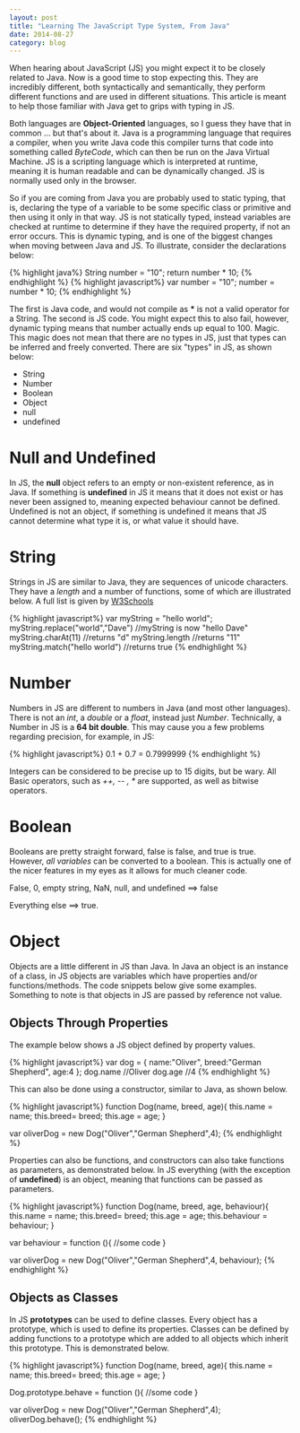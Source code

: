```yaml
---
layout: post
title: "Learning The JavaScript Type System, From Java"
date: 2014-08-27
category: blog
---
```


When hearing about JavaScript (JS) you might expect it to be closely related to Java. Now is a good time to stop expecting this.
They are incredibly different, both syntactically and semantically, they perform different functions
and are used in different situations.
This article is meant to help those familiar with Java get to grips with typing in JS.

Both languages are **Object-Oriented** languages, so I guess they have that in common ... but that's about it.
Java is a programming language that requires a compiler, when you write Java code
this compiler turns that code into something called *ByteCode*, which can then be run on
the Java Virtual Machine.
JS is a scripting language which is interpreted at runtime, meaning it is human readable and
can be dynamically changed. JS is normally used only in the browser.

So if you are coming from Java you are probably used to static typing, that is, declaring the type of a variable
to be some specific class or primitive and then using it only in that way. JS is not statically typed, instead
variables are checked at runtime to determine if they have the required property, if not an error occurs.
This is dynamic typing, and is one of the biggest changes when moving between Java and JS.
To illustrate, consider the declarations below:
    
{% highlight java%}
String number = "10";
return number * 10;
{% endhighlight %}
{% highlight javascript%}
var number = "10";
number = number * 10;
{% endhighlight %}

The first is Java code, and would not compile as <b>*</b> is not a valid operator for a String.
The second is JS code. You might expect this to also fail, however,
dynamic typing means that number actually ends up equal to 100.
Magic. This magic does not mean that there are no types in JS,
just that types can be inferred and freely converted.
There are six "types" in JS, as shown below:
 
- String
- Number
- Boolean
- Object
- null
- undefined


Null and Undefined
==================

In JS, the **null** object refers to an empty or non-existent reference, as in Java.
If something is **undefined** in JS it means that it does not exist or has never been assigned to,
meaning expected behaviour cannot be defined. Undefined is not an object, if
something is undefined it means that JS cannot determine what type it is, or what value it should have.


String
==================

Strings in JS are similar to Java, they are sequences of unicode characters.
They have a *length* and a number of functions,
some of which are illustrated below. A full list is given by
[W3Schools](http://www.w3schools.com/jsref/jsref_obj_string.asp)

{% highlight javascript%}
var myString = "hello world";
myString.replace("world","Dave")  //myString is now "hello Dave"
myString.charAt(11)               //returns "d"
myString.length                   //returns "11"
myString.match("hello world")     //returns true
{% endhighlight %}


Number
==================

Numbers in JS are different to numbers in Java (and most other languages). There is not an *int*, a
*double* or a *float*, instead just *Number*.
Technically, a Number in JS is a **64 bit double**.
This may cause you a few problems regarding precision, for example, in JS:

{% highlight javascript%}
0.1 + 0.7 = 0.7999999
{% endhighlight %}

Integers can be considered to be precise up to 15 digits, but be wary.
All Basic operators, such as *++, -- , \** are supported, as well as bitwise operators.
 

Boolean
==================

Booleans are pretty straight forward, false is false, and true is true. However, *all variables* can be converted
to a boolean. This is actually one of the nicer features in my eyes as it allows for much cleaner code.   
  
False, 0, empty string, NaN, null, and undefined ==> false

Everything else ==> true.

Object
==================

Objects are a little different in JS than Java. In Java an object is an instance of a class,
in JS objects are variables which have properties and/or functions/methods. The code snippets below
give some examples. Something to note is that objects in JS are passed by reference not value.

Objects Through Properties
------

The example below shows a JS object defined by property values.

{% highlight javascript%}
var dog = {
    name:"Oliver",
    breed:"German Shepherd",
    age:4
};
dog.name    //Oliver
dog.age     //4
{% endhighlight %}


This can also be done using a constructor, similar to Java, as shown below.

{% highlight javascript%}
function Dog(name, breed, age){
    this.name = name;
    this.breed= breed;
    this.age = age;
}

var oliverDog = new Dog("Oliver","German Shepherd",4);
{% endhighlight %}

Properties can also be functions, and constructors can also take functions as parameters, as demonstrated below.
In JS everything (with the exception of **undefined**) is an object, meaning that functions can be
passed as parameters.

{% highlight javascript%}
function Dog(name, breed, age, behaviour){
    this.name = name;
    this.breed= breed;
    this.age = age;
    this.behaviour = behaviour;
}

var behaviour = function (){
    //some code
}

var oliverDog = new Dog("Oliver","German Shepherd",4, behaviour);
{% endhighlight %}


Objects as Classes
------

In JS **prototypes** can be used to define classes. Every object has a prototype, which is used to define its properties.
Classes can be defined by adding functions to a prototype which are added to all objects which inherit this prototype.
This is demonstrated below.

{% highlight javascript%}
function Dog(name, breed, age){
    this.name = name;
    this.breed= breed;
    this.age = age;
}

Dog.prototype.behave = function (){
    //some code
}

var oliverDog = new Dog("Oliver","German Shepherd",4);
oliverDog.behave();
{% endhighlight %}